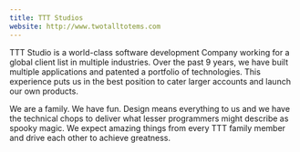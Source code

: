 ```yaml
---
title: TTT Studios
website: http://www.twotalltotems.com
---
```


TTT Studio is a world-class software development Company working for a global client list in multiple industries. Over the past 9 years, we have built multiple applications and patented a portfolio of technologies. This experience puts us in the best position to cater larger accounts and launch our own products.

We are a family. We have fun. Design means everything to us and we have the technical chops to deliver what lesser programmers might describe as spooky magic. We expect amazing things from every TTT family member and drive each other to achieve greatness.
